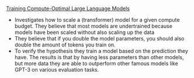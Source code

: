 [Training Compute-Optimal Large Language Models](https://arxiv.org/pdf/2203.15556.pdf)
- Investigates how to scale a (transformer) model for a given compute budget. They believe that most models are undertrained because models have been scaled without also scaling up the data
- They believe that if you double the model parameters, you should also double the amount of tokens you train on.
- To verify the hypothesis they train a model based on the prediction they have. The results is that by having less parameters than other models, but more data they are able to outperform other famous models like GPT-3 on various evaluation tasks.

